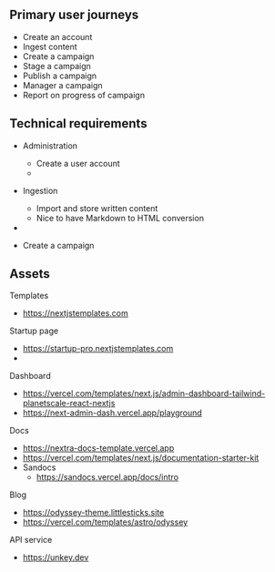 
## Primary user journeys

- Create an account 
- Ingest content 
- Create a campaign
- Stage a campaign 
- Publish a campaign
- Manager a campaign
- Report on progress of campaign


## Technical requirements

- Administration
	- Create a user account
	- 

- Ingestion
	- Import and store written content
	- Nice to have Markdown to HTML conversion 
- 
- Create a campaign 



## Assets 

Templates
- https://nextjstemplates.com

Startup page
- https://startup-pro.nextjstemplates.com
- 

Dashboard 
- https://vercel.com/templates/next.js/admin-dashboard-tailwind-planetscale-react-nextjs
- https://next-admin-dash.vercel.app/playground

Docs
- https://nextra-docs-template.vercel.app
- https://vercel.com/templates/next.js/documentation-starter-kit
- Sandocs
	- https://sandocs.vercel.app/docs/intro

Blog
- https://odyssey-theme.littlesticks.site
- https://vercel.com/templates/astro/odyssey

API service
- https://unkey.dev